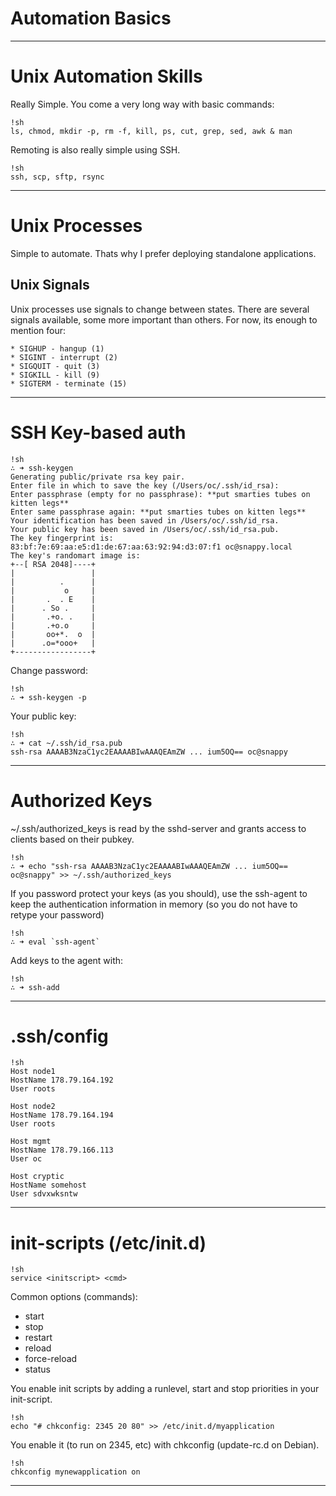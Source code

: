 Automation Basics
=================

---

Unix Automation Skills
======================

Really Simple. You come a very long way with basic commands:

    !sh
    ls, chmod, mkdir -p, rm -f, kill, ps, cut, grep, sed, awk & man

Remoting is also really simple using SSH.

    !sh
    ssh, scp, sftp, rsync

---

Unix Processes
==============

Simple to automate. Thats why I prefer deploying standalone applications.

Unix Signals
------------

Unix processes use signals to change between states. There are several signals available, some more important than others. For now, its enough to mention four:

    * SIGHUP - hangup (1)
    * SIGINT - interrupt (2)
    * SIGQUIT - quit (3)
    * SIGKILL - kill (9)
    * SIGTERM - terminate (15)

---

SSH Key-based auth
==================

    !sh
    ∴ ➜ ssh-keygen
    Generating public/private rsa key pair.
    Enter file in which to save the key (/Users/oc/.ssh/id_rsa):
    Enter passphrase (empty for no passphrase): **put smarties tubes on kitten legs**
    Enter same passphrase again: **put smarties tubes on kitten legs**
    Your identification has been saved in /Users/oc/.ssh/id_rsa.
    Your public key has been saved in /Users/oc/.ssh/id_rsa.pub.
    The key fingerprint is:
    83:bf:7e:69:aa:e5:d1:de:67:aa:63:92:94:d3:07:f1 oc@snappy.local
    The key's randomart image is:
    +--[ RSA 2048]----+
    |                 |
    |          .      |
    |           o     |
    |       .  . E    |
    |      . So .     |
    |       .+o. .    |
    |       .+o.o     |
    |       oo+*.  o  |
    |      .o=*ooo+   |
    +-----------------+

Change password:

    !sh
    ∴ ➜ ssh-keygen -p

Your public key:

    !sh
    ∴ ➜ cat ~/.ssh/id_rsa.pub
    ssh-rsa AAAAB3NzaC1yc2EAAAABIwAAAQEAmZW ... ium5OQ== oc@snappy

---

Authorized Keys
===============

~/.ssh/authorized_keys is read by the sshd-server and grants access to clients based on their pubkey.

    !sh
    ∴ ➜ echo "ssh-rsa AAAAB3NzaC1yc2EAAAABIwAAAQEAmZW ... ium5OQ== oc@snappy" >> ~/.ssh/authorized_keys


If you password protect your keys (as you should), use the ssh-agent to keep the authentication information in memory (so you do not have to retype your password)

    !sh
    ∴ ➜ eval `ssh-agent`

Add keys to the agent with:

    !sh
    ∴ ➜ ssh-add


---

.ssh/config
===========

    !sh
    Host node1
    HostName 178.79.164.192
    User roots

    Host node2
    HostName 178.79.164.194
    User roots

    Host mgmt
    HostName 178.79.166.113
    User oc

    Host cryptic
    HostName somehost
    User sdvxwksntw

---

init-scripts (/etc/init.d)
==========================

    !sh
    service <initscript> <cmd>

Common options (commands):

* start
* stop
* restart
* reload
* force-reload
* status

You enable init scripts by adding a runlevel, start and stop priorities in your init-script.

    !sh
    echo "# chkconfig: 2345 20 80" >> /etc/init.d/myapplication

You enable it (to run on 2345, etc) with chkconfig (update-rc.d on Debian).

    !sh
    chkconfig mynewapplication on


---




